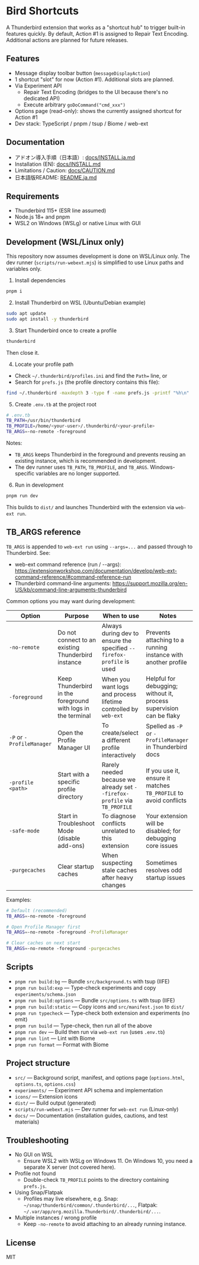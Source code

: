 # Bird Shortcuts

A Thunderbird extension that works as a "shortcut hub" to trigger built-in features quickly.
By default, Action #1 is assigned to Repair Text Encoding. Additional actions are planned for future releases.

## Features

- Message display toolbar button (`messageDisplayAction`)
- 1 shortcut "slot" for now (Action #1). Additional slots are planned.
- Via Experiment API
  - Repair Text Encoding (bridges to the UI because there's no dedicated API)
  - Execute arbitrary `goDoCommand("cmd_xxx")`
- Options page (read-only): shows the currently assigned shortcut for Action #1
- Dev stack: TypeScript / pnpm / tsup / Biome / web-ext

## Documentation

- アドオン導入手順（日本語）: [docs/INSTALL.ja.md](docs/INSTALL.ja.md)
- Installation (EN): [docs/INSTALL.md](docs/INSTALL.md)
- Limitations / Caution: [docs/CAUTION.md](docs/CAUTION.md)
- 日本語版README: [README.ja.md](README.ja.md)

## Requirements

- Thunderbird 115+ (ESR line assumed)
- Node.js 18+ and pnpm
- WSL2 on Windows (WSLg) or native Linux with GUI

## Development (WSL/Linux only)

This repository now assumes development is done on WSL/Linux only. The dev runner (`scripts/run-webext.mjs`) is simplified to use Linux paths and variables only.

1) Install dependencies
```bash
pnpm i
```

2) Install Thunderbird on WSL (Ubuntu/Debian example)
```bash
sudo apt update
sudo apt install -y thunderbird
```

3) Start Thunderbird once to create a profile
```bash
thunderbird
```
Then close it.

4) Locate your profile path
- Check `~/.thunderbird/profiles.ini` and find the `Path=` line, or
- Search for `prefs.js` (the profile directory contains this file):
```bash
find ~/.thunderbird -maxdepth 3 -type f -name prefs.js -printf "%h\n"
```

5) Create `.env.tb` at the project root
```bash
# .env.tb
TB_PATH=/usr/bin/thunderbird
TB_PROFILE=/home/<your-user>/.thunderbird/<your-profile>
TB_ARGS=-no-remote -foreground
```
Notes:
- `TB_ARGS` keeps Thunderbird in the foreground and prevents reusing an existing instance, which is recommended in development.
- The dev runner uses `TB_PATH`, `TB_PROFILE`, and `TB_ARGS`. Windows-specific variables are no longer supported.

6) Run in development
```bash
pnpm run dev
```
This builds to `dist/` and launches Thunderbird with the extension via `web-ext run`.

## TB_ARGS reference

`TB_ARGS` is appended to `web-ext run` using `--args=...` and passed through to Thunderbird. See:
- web-ext command reference (run / --args): https://extensionworkshop.com/documentation/develop/web-ext-command-reference/#command-reference-run
- Thunderbird command-line arguments: https://support.mozilla.org/en-US/kb/command-line-arguments-thunderbird

Common options you may want during development:

| Option | Purpose | When to use | Notes |
|---|---|---|---|
| `-no-remote` | Do not connect to an existing Thunderbird instance | Always during dev to ensure the specified `--firefox-profile` is used | Prevents attaching to a running instance with another profile |
| `-foreground` | Keep Thunderbird in the foreground with logs in the terminal | When you want logs and process lifetime controlled by `web-ext` | Helpful for debugging; without it, process supervision can be flaky |
| `-P` or `-ProfileManager` | Open the Profile Manager UI | To create/select a different profile interactively | Spelled as `-P` or `-ProfileManager` in Thunderbird docs |
| `-profile <path>` | Start with a specific profile directory | Rarely needed because we already set `--firefox-profile` via `TB_PROFILE` | If you use it, ensure it matches `TB_PROFILE` to avoid conflicts |
| `-safe-mode` | Start in Troubleshoot Mode (disable add-ons) | To diagnose conflicts unrelated to this extension | Your extension will be disabled; for debugging core issues |
| `-purgecaches` | Clear startup caches | When suspecting stale caches after heavy changes | Sometimes resolves odd startup issues |

Examples:
```bash
# Default (recommended)
TB_ARGS=-no-remote -foreground

# Open Profile Manager first
TB_ARGS=-no-remote -foreground -ProfileManager

# Clear caches on next start
TB_ARGS=-no-remote -foreground -purgecaches
```

## Scripts

- `pnpm run build:bg` — Bundle `src/background.ts` with tsup (IIFE)
- `pnpm run build:exp` — Type-check experiments and copy `experiments/schema.json`
- `pnpm run build:options` — Bundle `src/options.ts` with tsup (IIFE)
- `pnpm run build:static` — Copy icons and `src/manifest.json` to `dist/`
- `pnpm run typecheck` — Type-check both extension and experiments (no emit)
- `pnpm run build` — Type-check, then run all of the above
- `pnpm run dev` — Build then run via `web-ext run` (uses `.env.tb`)
- `pnpm run lint` — Lint with Biome
- `pnpm run format` — Format with Biome

## Project structure

- `src/` — Background script, manifest, and options page (`options.html`, `options.ts`, `options.css`)
- `experiments/` — Experiment API schema and implementation
- `icons/` — Extension icons
- `dist/` — Build output (generated)
- `scripts/run-webext.mjs` — Dev runner for `web-ext run` (Linux-only)
- `docs/` — Documentation (installation guides, cautions, and test materials)

## Troubleshooting

- No GUI on WSL
  - Ensure WSL2 with WSLg on Windows 11. On Windows 10, you need a separate X server (not covered here).
- Profile not found
  - Double-check `TB_PROFILE` points to the directory containing `prefs.js`.
- Using Snap/Flatpak
  - Profiles may live elsewhere, e.g. Snap: `~/snap/thunderbird/common/.thunderbird/...`, Flatpak: `~/.var/app/org.mozilla.Thunderbird/.thunderbird/...`.
- Multiple instances / wrong profile
  - Keep `-no-remote` to avoid attaching to an already running instance.

## License

MIT
